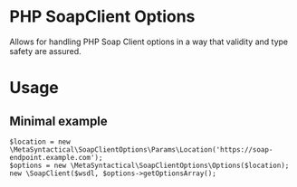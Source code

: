 # PHP SoapClient Options

Allows for handling PHP Soap Client options in a way that validity and type
safety are assured.

# Usage

## Minimal example

    $location = new \MetaSyntactical\SoapClientOptions\Params\Location('https://soap-endpoint.example.com');
    $options = new \MetaSyntactical\SoapClientOptions\Options($location);
    new \SoapClient($wsdl, $options->getOptionsArray();
